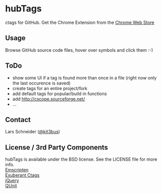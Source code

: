 # hubTags

ctags for GitHub. Get the Chrome Extension from the [Chrome Web Store](https://chrome.google.com/webstore/detail/hubtags/dbbnniijpbedlodofdlhjkgbhfelhbdp)


## Usage

Browse GitHub source code files, hover over symbols and click them :-)


## ToDo

- show some UI if a tag is found more than once in a file (right now only the last occurence is saved)
- create tags for an entire project/fork
- add default tags for popular/build in functions
- add http://cscope.sourceforge.net/
- ...


## Contact

Lars Schneider ([@kit3bus](https://twitter.com/kit3bus))


## License / 3rd Party Components

hubTags is available under the BSD license. See the LICENSE file for more info.  
[Emscripten](https://github.com/kripken/emscripten)  
[Exuberant Ctags](http://ctags.sourceforge.net/)  
[jQuery](http://jquery.com/)  
[QUnit](http://qunitjs.com/)
